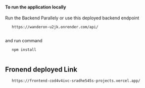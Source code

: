#### To run the application locally


Run the Backend Parallely or use this deployed backend endpoint 

```http
   https://wanderon-u2jk.onrender.com/api/
  
```
and run command 

```http
   npm install
  
```


## Fronend deployed Link

```http
   https://frontend-cod4v4ivc-sradhe545s-projects.vercel.app/
```

